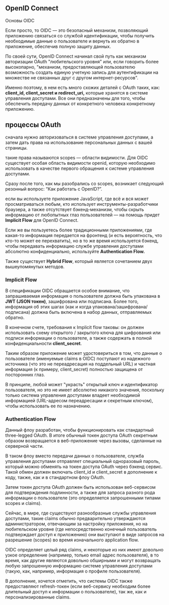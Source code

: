 ## OpenID Connect 

Основы OIDC

Если просто, то OIDC — это безопасный механизм, позволяющий приложению связаться со службой идентификации, 
чтобы получить необходимые данные о пользователе и вернуть их обратно в приложение, обеспечив полную защиту данных.

По своей сути, OpenID Connect начинал свой путь как механизм авторизации OAuth "любительского уровня" или, 
если говорить более высокопарно, "механизм, предоставляющей пользователю возможность создать единую учетную запись 
для аутентификации на множестве не связанных друг с другом интернет-ресурсов".

Именно поэтому, в нем есть много схожих деталей с OAuth таких, как: **client_id, client_secret и redirect_uri,**
которые хранятся в системе управления доступами. 
Все они предназначены для того, чтобы обеспечить передачу данных от конкретного человека конкретному приложению.

## процессы OAuth

сначала нужно авторизоваться в системе управления доступами, 
а затем дать права на использование персональных данных с вашей страницы.

такие права называются scopes — области видимости. Для OIDC существует особая область видимости openid, которую необходимо использовать в качестве первого обращения к системе управления доступами.

Сразу после того, как мы разобрались со scopes, возникает следующий резонный вопрос: “Как работать с OpenID?”.

если вы используете приложение JavaScript, где всё и вся может просматриваться любым, 
кто использует инструменты-разработчики браузера, а также отсутствует бэкенд-механизм, 
чтобы скрыть информацию от любопытных глаз пользователей — на помощь придет **Implicit Flow** для OpenID Connect.

Если же вы пользуетесь более традиционными приложениями, где какая-то информация передается на фронтенд 
(и есть вероятность, что кто-то может ее перехватить), но в то же время используется бэкенд, 
чтобы передавать информацию службе управления доступами абсолютно конфиденциально, используйте **Authentication Flow.**

Также существует **Hybrid Flow**, который является сочетанием двух вышеупомянутых методов.

### Implicit Flow
В спецификации OIDC обращается особое внимание, 
что запрашиваемая информация о пользователе должна быть упакована в **JWT (JSON токен)**, зашифрована или подписана. 
Более того, информация об этих шагах (как и когда упакована/зашифрована/подписана) 
должна быть включена в набор данных, отправляемых обратно.

В конечном счете, требования к Implicit flow таковы: 
он должен использовать схему открытого / закрытого ключа для шифрования или подписи информации о пользователе, 
а также содержать в полной конфиденциальности **client_secret**.

Таким образом приложение может удостовериться в том, что данные о пользователе (именуемые claims в OIDC) 
поступают из надежного источника (что это не переадресация на поддельный URL) и частная информация 
(к примеру, client_secret) полностью защищена от посторонних глаз.

В принципе, любой может "украсть" открытый ключ и идентификатор пользователя, но это не имеет абсолютно никакого значения, 
поскольку только система управления доступами владеет необходимой информацией 
(URL-адресом переадресации и секретным ключом), чтобы использовать ее по назначению.

### Authentication Flow
Данный флоу разработан, чтобы функционировать как стандартный three-legged OAuth. 
В итоге обычный токен доступа OAuth секретным образом возвращается в веб-приложение через вызовы, 
сделанные на серверной части.

В таком флоу вместо передачи данных о пользователе, служба управления доступами отправляет 
специальный одноразовый пароль, который можно обменять на токен доступа OAuth через бэкенд сервис. 
Такой обмен должен включать client_id и client_secret в дополнение к коду, также, как и в стандартном флоу OAuth.

Затем токен доступа OAuth должен быть использован веб-сервисом для подтверждения подлинности, 
а также для запроса разного рода информации о пользователе (это определяется запрошенными типами scopes и claims).

Сейчас, в мире, где существуют разнообразные службы управления доступами, 
такие claims обычно предварительно утверждаются администратором, отвечающим за настройку приложения, 
но на любительском уровне (где непосредственно конечный пользователь подтверждает доступ к приложению)
они выступают в виде запросов на разрешение (scopes) во время изначального application flow.

OIDC определяет целый ряд claims, и некоторые из них имеют довольно узкое определение 
(например, только email адрес пользователя), в то время, как другие являются довольно обширными и могут возвращать 
любую запрошенную информацию системе управления доступами (такую, как, например, информация о профиле пользователя).

В дополнение, хочется отметить, что cистемы OIDC также предоставляют refresh-токен 
(если веб-сервису необходим более длительный доступ к информации о пользователе), 
так же, как и персонализированные claims.